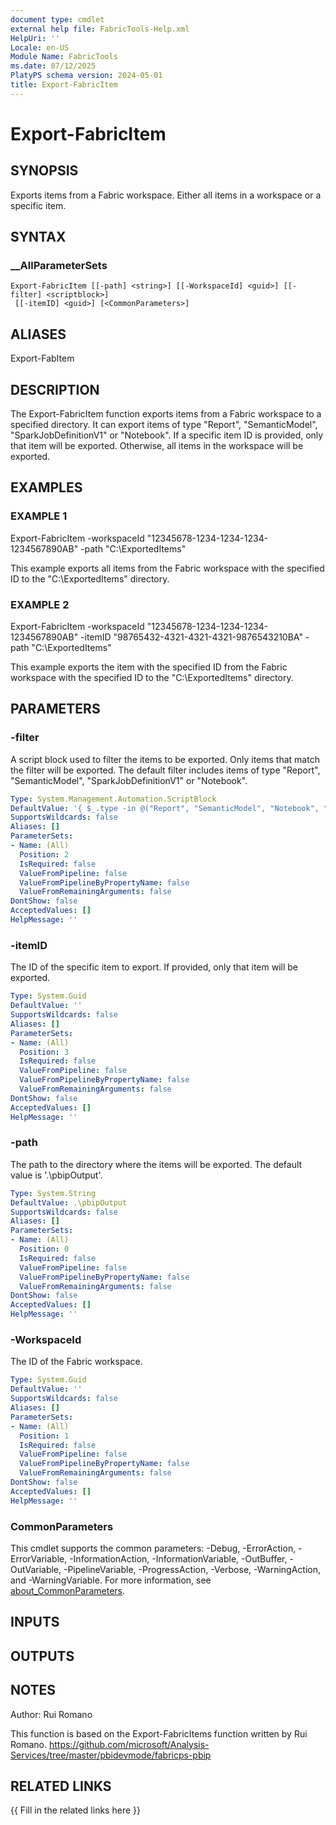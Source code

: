 ```yaml
---
document type: cmdlet
external help file: FabricTools-Help.xml
HelpUri: ''
Locale: en-US
Module Name: FabricTools
ms.date: 07/12/2025
PlatyPS schema version: 2024-05-01
title: Export-FabricItem
---
```


# Export-FabricItem

## SYNOPSIS

Exports items from a Fabric workspace. Either all items in a workspace or a specific item.

## SYNTAX

### __AllParameterSets

```
Export-FabricItem [[-path] <string>] [[-WorkspaceId] <guid>] [[-filter] <scriptblock>]
 [[-itemID] <guid>] [<CommonParameters>]
```

## ALIASES

Export-FabItem

## DESCRIPTION

The Export-FabricItem function exports items from a Fabric workspace to a specified directory.
It can export items of type "Report", "SemanticModel", "SparkJobDefinitionV1" or "Notebook".
If a specific item ID is provided, only that item will be exported.
Otherwise, all items in the workspace will be exported.

## EXAMPLES

### EXAMPLE 1

Export-FabricItem -workspaceId "12345678-1234-1234-1234-1234567890AB" -path "C:\ExportedItems"

This example exports all items from the Fabric workspace with the specified ID to the "C:\ExportedItems" directory.

### EXAMPLE 2

Export-FabricItem -workspaceId "12345678-1234-1234-1234-1234567890AB" -itemID "98765432-4321-4321-4321-9876543210BA" -path "C:\ExportedItems"

This example exports the item with the specified ID from the Fabric workspace with the specified ID to the "C:\ExportedItems" directory.

## PARAMETERS

### -filter

A script block used to filter the items to be exported.
Only items that match the filter will be exported.
The default filter includes items of type "Report", "SemanticModel", "SparkJobDefinitionV1" or "Notebook".

```yaml
Type: System.Management.Automation.ScriptBlock
DefaultValue: '{ $_.type -in @("Report", "SemanticModel", "Notebook", "SparkJobDefinitionV1") }'
SupportsWildcards: false
Aliases: []
ParameterSets:
- Name: (All)
  Position: 2
  IsRequired: false
  ValueFromPipeline: false
  ValueFromPipelineByPropertyName: false
  ValueFromRemainingArguments: false
DontShow: false
AcceptedValues: []
HelpMessage: ''
```

### -itemID

The ID of the specific item to export.
If provided, only that item will be exported.

```yaml
Type: System.Guid
DefaultValue: ''
SupportsWildcards: false
Aliases: []
ParameterSets:
- Name: (All)
  Position: 3
  IsRequired: false
  ValueFromPipeline: false
  ValueFromPipelineByPropertyName: false
  ValueFromRemainingArguments: false
DontShow: false
AcceptedValues: []
HelpMessage: ''
```

### -path

The path to the directory where the items will be exported.
The default value is '.\pbipOutput'.

```yaml
Type: System.String
DefaultValue: .\pbipOutput
SupportsWildcards: false
Aliases: []
ParameterSets:
- Name: (All)
  Position: 0
  IsRequired: false
  ValueFromPipeline: false
  ValueFromPipelineByPropertyName: false
  ValueFromRemainingArguments: false
DontShow: false
AcceptedValues: []
HelpMessage: ''
```

### -WorkspaceId

The ID of the Fabric workspace.

```yaml
Type: System.Guid
DefaultValue: ''
SupportsWildcards: false
Aliases: []
ParameterSets:
- Name: (All)
  Position: 1
  IsRequired: false
  ValueFromPipeline: false
  ValueFromPipelineByPropertyName: false
  ValueFromRemainingArguments: false
DontShow: false
AcceptedValues: []
HelpMessage: ''
```

### CommonParameters

This cmdlet supports the common parameters: -Debug, -ErrorAction, -ErrorVariable,
-InformationAction, -InformationVariable, -OutBuffer, -OutVariable, -PipelineVariable,
-ProgressAction, -Verbose, -WarningAction, and -WarningVariable. For more information, see
[about_CommonParameters](https://go.microsoft.com/fwlink/?LinkID=113216).

## INPUTS

## OUTPUTS

## NOTES

Author: Rui Romano

This function is based on the Export-FabricItems function written by Rui Romano.
https://github.com/microsoft/Analysis-Services/tree/master/pbidevmode/fabricps-pbip

## RELATED LINKS

{{ Fill in the related links here }}

